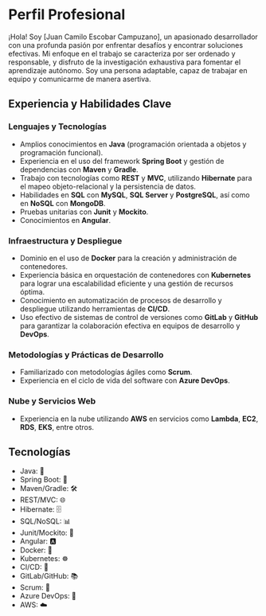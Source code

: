 # Perfil Profesional

¡Hola! Soy [Juan Camilo Escobar Campuzano], un apasionado desarrollador con una profunda pasión por enfrentar desafíos y encontrar soluciones efectivas. Mi enfoque en el trabajo se caracteriza por ser ordenado y responsable, y disfruto de la investigación exhaustiva para fomentar el aprendizaje autónomo. Soy una persona adaptable, capaz de trabajar en equipo y comunicarme de manera asertiva.

## Experiencia y Habilidades Clave

### Lenguajes y Tecnologías
- Amplios conocimientos en **Java** (programación orientada a objetos y programación funcional).
- Experiencia en el uso del framework **Spring Boot** y gestión de dependencias con **Maven** y **Gradle**.
- Trabajo con tecnologías como **REST** y **MVC**, utilizando **Hibernate** para el mapeo objeto-relacional y la persistencia de datos.
- Habilidades en **SQL** con **MySQL**, **SQL Server** y **PostgreSQL**, así como en **NoSQL** con **MongoDB**.
- Pruebas unitarias con **Junit** y **Mockito**.
- Conocimientos en **Angular**.

### Infraestructura y Despliegue
- Dominio en el uso de **Docker** para la creación y administración de contenedores.
- Experiencia básica en orquestación de contenedores con **Kubernetes** para lograr una escalabilidad eficiente y una gestión de recursos óptima.
- Conocimiento en automatización de procesos de desarrollo y despliegue utilizando herramientas de **CI/CD**.
- Uso efectivo de sistemas de control de versiones como **GitLab** y **GitHub** para garantizar la colaboración efectiva en equipos de desarrollo y **DevOps**.

### Metodologías y Prácticas de Desarrollo
- Familiarizado con metodologías ágiles como **Scrum**.
- Experiencia en el ciclo de vida del software con **Azure DevOps**.

### Nube y Servicios Web
- Experiencia en la nube utilizando **AWS** en servicios como **Lambda**, **EC2**, **RDS**, **EKS**, entre otros.

## Tecnologías

- Java: 🚀
- Spring Boot: 🌱
- Maven/Gradle: 🛠️
- REST/MVC: 🌐
- Hibernate: 🗄️
- SQL/NoSQL: 📊
- Junit/Mockito: 🧪
- Angular: 🅰️
- Docker: 🐳
- Kubernetes: ☸️
- CI/CD: 🔄
- GitLab/GitHub: 📚
- Scrum: 🔄
- Azure DevOps: 🚀
- AWS: ☁️
